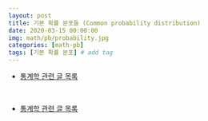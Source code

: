 ```yaml
---
layout: post
title: 기본 확률 분포들 (Common probability distribution)
date: 2020-03-15 00:00:00
img: math/pb/probability.jpg
categories: [math-pb] 
tags: [기본 확률 분포] # add tag
---
```


- [통계학 관련 글 목록](https://gaussian37.github.io/math-pb-table/)




<br>

- [통계학 관련 글 목록](https://gaussian37.github.io/math-pb-table/)

<br>

